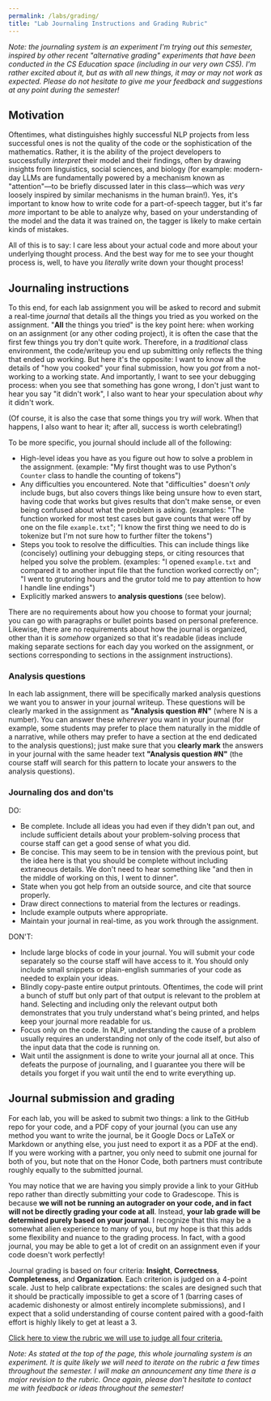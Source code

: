 ```yaml
---
permalink: /labs/grading/
title: "Lab Journaling Instructions and Grading Rubric"
---
```


_Note: the journaling system is an experiment I'm trying out this semester, inspired by other recent "alternative grading" experiments that have been conducted in the CS Education space (including in our very own CS5). I'm rather excited about it, but as with all new things, it may or may not work as expected. Please do not hesitate to give me your feedback and suggestions at any point during the semester!_

## Motivation

Oftentimes, what distinguishes highly successful NLP projects from less successful ones is not the quality of the code or the sophistication of the mathematics. Rather, it is the ability of the project developers to successfully _interpret_ their model and their findings, often by drawing insights from linguistics, social sciences, and biology (for example: modern-day LLMs are fundamentally powered by a mechanism known as "attention"—to be briefly discussed later in this class—which was _very_ loosely inspired by similar mechanisms in the human brain!). Yes, it's important to know how to write code for a part-of-speech tagger, but it's far _more_ important to be able to analyze why, based on your understanding of the model and the data it was trained on, the tagger is likely to make certain kinds of mistakes.

All of this is to say: I care less about your actual code and more about your underlying thought process. And the best way for me to see your thought process is, well, to have you _literally_ write down your thought process!

## Journaling instructions

To this end, for each lab assignment you will be asked to record and submit a real-time _journal_ that details all the things you tried as you worked on the assignment. "**All** the things you tried" is the key point here: when working on an assignment (or any other coding project), it is often the case that the first few things you try don't quite work. Therefore, in a _traditional_ class environment, the code/writeup you end up submitting only reflects the thing that ended up working. But here it's the opposite: I want to know all the details of "how you cooked" your final submission, how you _got_ from a not-working to a working state. And importantly, I want to see your debugging process: when you see that something has gone wrong, I don't just want to hear you say "it didn't work", I also want to hear your speculation about _why_ it didn't work.

(Of course, it is also the case that some things you try _will_ work. When that happens, I also want to hear it; after all, success is worth celebrating!)

To be more specific, you journal should include all of the following:

- High-level ideas you have as you figure out how to solve a problem in the assignment. (example: "My first thought was to use Python's `Counter` class to handle the counting of tokens")
- Any difficulties you encountered. Note that "difficulties" doesn't _only_ include bugs, but also covers things like being unsure how to even start, having code that works but gives results that don't make sense, or even being confused about what the problem is asking. (examples: "The function worked for most test cases but gave counts that were off by one on the file `example.txt`"; "I know the first thing we need to do is tokenize but I'm not sure how to further filter the tokens")
- Steps you took to resolve the difficulties. This can include things like (concisely) outlining your debugging steps, or citing resources that helped you solve the problem. (examples: "I opened `example.txt` and compared it to another input file that the function worked correctly on"; "I went to grutoring hours and the grutor told me to pay attention to how I handle line endings")
- Explicitly marked answers to **analysis questions** (see below).

There are no requirements about how you choose to format your journal; you can go with paragraphs or bullet points based on personal preference. Likewise, there are no requirements about how the journal is organized, other than it is _somehow_ organized so that it's readable (ideas include making separate sections for each day you worked on the assignment, or sections corresponding to sections in the assignment instructions).

### Analysis questions

In each lab assignment, there will be specifically marked analysis questions we want you to answer in your journal writeup. These questions will be clearly marked in the assignment as **"Analysis question #N"** (where N is a number). You can answer these _wherever_ you want in your journal (for example, some students may prefer to place them naturally in the middle of a narrative, while others may prefer to have a section at the end dedicated to the analysis questions); just make sure that you **clearly mark** the answers in your journal with the same header text **"Analysis question #N"** (the course staff will search for this pattern to locate your answers to the analysis questions).

### Journaling dos and don'ts

DO:

- Be complete. Include all ideas you had even if they didn't pan out, and include sufficient details about your problem-solving process that course staff can get a good sense of what you did.
- Be concise. This may seem to be in tension with the previous point, but the idea here is that you should be complete without including extraneous details. We don't need to hear something like "and then in the middle of working on this, I went to dinner".
- State when you got help from an outside source, and cite that source properly.
- Draw direct connections to material from the lectures or readings.
- Include example outputs where appropriate.
- Maintain your journal in real-time, as you work through the assignment.

DON'T:

- Include large blocks of code in your journal. You will submit your code separately so the course staff will have access to it. You should only include small snippets or plain-english summaries of your code as needed to explain your ideas.
- Blindly copy-paste entire output printouts. Oftentimes, the code will print a bunch of stuff but only part of that output is relevant to the problem at hand. Selecting and including only the relevant output both demonstrates that you truly understand what's being printed, and helps keep your journal more readable for us.
- Focus only on the code. In NLP, understanding the cause of a problem usually requires an understanding not only of the code itself, but also of the input data that the code is running on.
- Wait until the assignment is done to write your journal all at once. This defeats the purpose of journaling, and I guarantee you there will be details you forget if you wait until the end to write everything up.

## Journal submission and grading

For each lab, you will be asked to submit two things: a link to the GitHub repo for your code, and a PDF copy of your journal (you can use any method you want to write the journal, be it Google Docs or LaTeX or Markdown or anything else, you just need to export it as a PDF at the end). If you were working with a partner, you only need to submit one journal for both of you, but note that on the Honor Code, both partners must contribute roughly equally to the submitted journal.

You may notice that we are having you simply provide a link to your GitHub repo rather than directly submitting your code to Gradescope. This is because **we will not be running an autograder on your code, and in fact will not be directly grading your code at all**. Instead, **your lab grade will be determined purely based on your journal**. I recognize that this may be a somewhat alien experience to many of you, but my hope is that this adds some flexibility and nuance to the grading process. In fact, with a good journal, you may be able to get a lot of credit on an assignment even if your code doesn't work perfectly!

Journal grading is based on four criteria: **Insight**, **Correctness**, **Completeness**, and **Organization**. Each criterion is judged on a 4-point scale. Just to help calibrate expectations: the scales are designed such that it should be practically impossible to get a score of 1 (barring cases of academic dishonesty or almost entirely incomplete submissions), and I expect that a solid understanding of course content paired with a good-faith effort is highly likely to get at least a 3.

[Click here to view the rubric we will use to judge all four criteria.](https://docs.google.com/document/d/1jcSjJ7xsHyQm6iiWvdkAOoh4QcitZCwpPuOQbrJ3OMs/edit?usp=sharing)

_Note: As stated at the top of the page, this whole journaling system is an experiment. It is quite likely we will need to iterate on the rubric a few times throughout the semester. I will make an announcement any time there is a major revision to the rubric. Once again, please don't hesitate to contact me with feedback or ideas throughout the semester!_